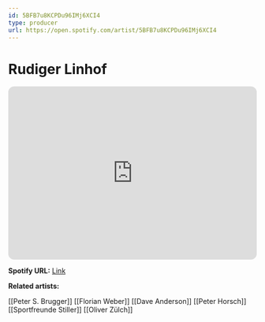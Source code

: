```yaml
---
id: 5BFB7u8KCPDu96IMj6XCI4
type: producer
url: https://open.spotify.com/artist/5BFB7u8KCPDu96IMj6XCI4
---
```

# Rudiger Linhof

<iframe style="border-radius:12px" src="https://open.spotify.com/embed/artist/5BFB7u8KCPDu96IMj6XCI4" width="100%" height="352" frameBorder="0" allowfullscreen="" allow="autoplay; clipboard-write; encrypted-media; fullscreen; picture-in-picture" loading="lazy"></iframe>

**Spotify URL:** [Link](https://open.spotify.com/artist/5BFB7u8KCPDu96IMj6XCI4)

**Related artists:**

[[Peter S. Brugger]]
[[Florian Weber]]
[[Dave Anderson]]
[[Peter Horsch]]
[[Sportfreunde Stiller]]
[[Oliver Zülch]]
